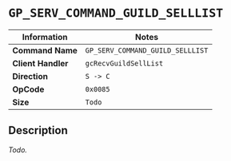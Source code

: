 # `GP_SERV_COMMAND_GUILD_SELLLIST`

| Information               | Notes |
|---                        |---    |
| **Command Name**          | `GP_SERV_COMMAND_GUILD_SELLLIST` |
| **Client Handler**        | `gcRecvGuildSellList` |
| **Direction**             | `S -> C` |
| **OpCode**                | `0x0085` |
| **Size**                  | `Todo` |

## Description

_Todo._
